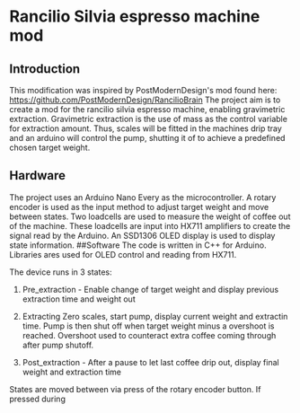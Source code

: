 # Rancilio Silvia espresso machine mod
## Introduction
This modification was inspired by PostModernDesign's mod found here: https://github.com/PostModernDesign/RancilioBrain
The project aim is to create a mod for the rancilio silvia espresso machine, enabling gravimetric extraction.
Gravimetric extraction is the use of mass as the control variable for extraction amount. Thus, scales will be fitted in the machines drip tray and an arduino will control the pump, shutting it of to achieve a predefined chosen target weight. 
## Hardware
The project uses an Arduino Nano Every as the microcontroller. A rotary encoder is used as the input method to adjust target weight and move between states.
Two loadcells are used to measure the weight of coffee out of the machine. These loadcells are input into HX711 amplifiers to create the signal read by the Arduino.
An SSD1306 OLED display is used to display state information.
##Software
The code is written in C++ for Arduino. Libraries ares used for OLED control and reading from HX711.

The device runs in 3 states:

1. Pre_extraction - Enable change of target weight and display previous extraction time and weight out


2. Extracting
Zero scales, start pump, display current weight and extractin time. Pump is then shut off when target weight minus a overshoot is reached. Overshoot used to counteract extra coffee coming through after pump shutoff.

3. Post_extraction - After a pause to let last coffee drip out, display final weight and extraction time

States are moved between via press of the rotary encoder button. If pressed during 
